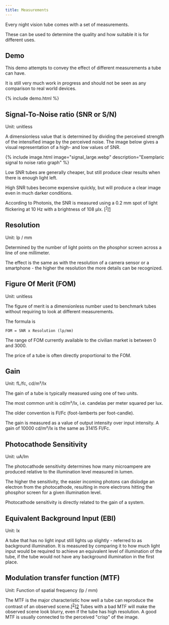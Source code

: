 ```yaml
---
title: Measurements
---
```


Every night vision tube comes with a set of measurements.

These can be used to determine the quality and how suitable it is for different uses.

## Demo

This demo attempts to convey the effect of different measurements a tube can have.

It is still very much work in progress and should not be seen as any comparison to real world devices.

{% include demo.html %}

## Signal-To-Noise ratio (SNR or S/N)
Unit: unitless

A dimensionless value that is determined by dividing the perceived strength of the intensified image by the perceived noise.
The image below gives a visual representation of a high- and low values of SNR.

{% include image.html image="signal_large.webp" description="Exemplaric signal to noise ratio graph" %}

Low SNR tubes are generally cheaper, but still produce clear results when there is enough light left.

High SNR tubes become expensive quickly, but will produce a clear image even in much darker conditions.

According to Photonis, the SNR is measured using a 0.2 mm spot of light flickering at 10 Hz with a brightness of 108 µlx. [<sup>[1](4.6.11)</sup>][1]

## Resolution
Unit: lp / mm

Determined by the number of light points on the phosphor screen across a line of one millimeter.

The effect is the same as with the resolution of a camera sensor or a smartphone - the higher the resolution the more details can be recognized.


## Figure Of Merit (FOM)
Unit: unitless

The figure of merit is a dimensionless number used to benchmark tubes without requiring to look at different
measurements.

The formula is

```
FOM = SNR x Resolution (lp/mm)
```

The range of FOM currently available to the civilian market is between 0 and 3000.

The price of a tube is often directly proportional to the FOM.

## Gain
Unit: fL/fc, cd/m²/lx

The gain of a tube is typically measured using one of two units.

The most common unit is cd/m²/lx, i.e. candelas per meter squared per lux.

The older convention is Fl/Fc (foot-lamberts per foot-candle).

The gain is measured as a value of output intensity over input intensity.
A gain of 10000 cd/m²/lx is the same as 31415 Fl/Fc. 

## Photocathode Sensitivity
Unit: uA/lm

The photocathode sensitivity determines how many microampere are produced relative to the illumination level measured in lumen.

The higher the sensitivity, the easier incoming photons can dislodge an electron from the photocathode,
resulting in more electrons hitting the phosphor screen for a given illumination level.

Photocathode sensitivity is directly related to the gain of a system.

## Equivalent Background Input (EBI)
Unit: lx

A tube that has no light input still lights up slightly - referred to as background illumination.
It is measured by comparing it to how much light input would be required to achieve an equivalent level of illumination of the tube,
if the tube would not have any background illumination in the first place.

## Modulation transfer function (MTF)
Unit: Function of spatial frequency (lp / mm)

The MTF is the major characteristic how well a tube can reproduce the contrast of an observed scene.[<sup>[2]</sup>][2]
Tubes with a bad MTF will make the observed scene look blurry, even if the tube has high resolution.
A good MTF is usually connected to the perceived "crisp" of the image.


[1]: https://drive.google.com/file/d/1AVyxBbefFo_3oL5uleMdIk21kWuWc272/view?usp=sharing
[2]: https://www.photonis.com/system/files/2019-03/Modulation-Transfer-Function.pdf